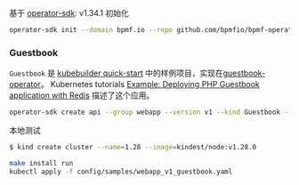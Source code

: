 基于 [operator-sdk](https://sdk.operatorframework.io/): v1.34.1 初始化

```sh
operator-sdk init --domain bpmf.io --repo github.com/bpmfio/bpmf-operator
```

### Guestbook

`Guestbook` 是 [kubebuilder quick-start](https://kubebuilder.io/quick-start.html) 中的样例项目，实现在[guestbook-operator](https://github.com/kubernetes-sigs/kubebuilder-declarative-pattern/tree/6ba29caa6026486b7e4eb1baa27bd5d891a208e0/examples/guestbook-operator)。 Kubernetes tutorials [Example: Deploying PHP Guestbook application with Redis](https://kubernetes.io/docs/tutorials/stateless-application/guestbook/) 描述了这个应用。

```sh
operator-sdk create api --group webapp --version v1 --kind Guestbook --resource --controller
```

本地测试

```sh
$ kind create cluster --name=1.28 --image=kindest/node:v1.28.0

make install run
kubectl apply -f config/samples/webapp_v1_guestbook.yaml
```